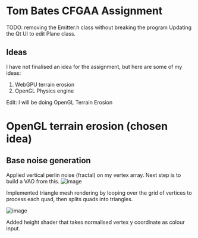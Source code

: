 # Tom Bates CFGAA Assignment
TODO: 
removing the Emitter.h class without breaking the program
Updating the Qt UI to edit Plane class.

## Ideas

I have not finalised an idea for the assignment, but here are some of my ideas:


1. WebGPU terrain erosion
2. OpenGL Physics engine

Edit: I will be doing OpenGL Terrain Erosion

# OpenGL terrain erosion (chosen idea)

## Base noise generation

Applied vertical perlin noise (fractal) on my vertex array. Next step is to build a VAO from this.
![image](https://github.com/user-attachments/assets/c4078c79-37fa-4614-a425-e48d06364d7a)

Implemented triangle mesh rendering by looping over the grid of vertices to process each quad, then splits quads into triangles.

![image](https://github.com/user-attachments/assets/2b8ff2f1-6c0c-489e-90a9-5c6d2fc40d3d)

Added height shader that takes normalised vertex y coordinate as colour input.
